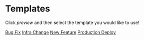# Templates

Click _preview_ and then select the template you would like to use!

[Bug Fix](?template=bug_fix.md&title=[ENG-XXXX]+fix(XXXX):+XXXXXX)
[Infra Change](?template=infra_change.md&title=[ENG-XXXX]+build(XXXX):+XXXXXX)
[New Feature](?template=new_feature.md&title=[ENG-XXXX]+feat(XXXX):+XXXXXX)
[Production Deploy](?template=prod_deploy.md&title=[ENG-XXXX]+deploy:+XXXXXX)
